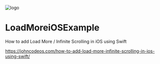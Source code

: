 ![logo](https://i.imgur.com/Dv73hCk.png)
# LoadMoreiOSExample
How to add Load More / Infinite Scrolling in iOS using Swift

https://johncodeos.com/how-to-add-load-more-infinite-scrolling-in-ios-using-swift/
